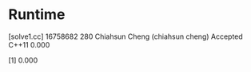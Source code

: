 # Runtime

[solve1.cc]
16758682    280 Chiahsun Cheng (chiahsun cheng)   Accepted  C++11   0.000


[1] 0.000
